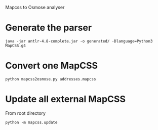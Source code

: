 Mapcss to Osmose analyser

Generate the parser
===================

```
java -jar antlr-4.8-complete.jar -o generated/ -Dlanguage=Python3 MapCSS.g4
```

Convert one MapCSS
==================

```
python mapcss2osmose.py addresses.mapcss
```

Update all external MapCSS
==========================

From root directory
```
python -m mapcss.update
```
